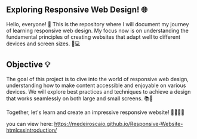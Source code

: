 ## Exploring Responsive Web Design! 🌐

Hello, everyone! 👋 This is the repository where I will document my journey of learning responsive web design. My focus now is on understanding the fundamental principles of creating websites that adapt well to different devices and screen sizes. 📱💻

## Objective 💡

The goal of this project is to dive into the world of responsive web design, understanding how to make content accessible and enjoyable on various devices. We will explore best practices and techniques to achieve a design that works seamlessly on both large and small screens. 📚🌟

Together, let's learn and create an impressive responsive website! 👨‍💻👩‍💻

you can view here: https://medeiroscaio.github.io/Responsive-Website-htmlcssintroduction/
